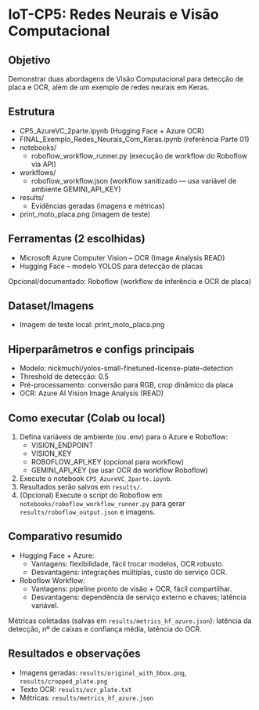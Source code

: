 # IoT-CP5: Redes Neurais e Visão Computacional

## Objetivo
Demonstrar duas abordagens de Visão Computacional para detecção de placa e OCR, além de um exemplo de redes neurais em Keras.

## Estrutura
- CP5_AzureVC_2parte.ipynb (Hugging Face + Azure OCR)
- FINAL_Exemplo_Redes_Neurais_Com_Keras.ipynb (referência Parte 01)
- notebooks/
  - roboflow_workflow_runner.py (execução de workflow do Roboflow via API)
- workflows/
  - roboflow_workflow.json (workflow sanitizado — usa variável de ambiente GEMINI_API_KEY)
- results/
  - Evidências geradas (imagens e métricas)
- print_moto_placa.png (imagem de teste)

## Ferramentas (2 escolhidas)
- Microsoft Azure Computer Vision – OCR (Image Analysis READ)
- Hugging Face – modelo YOLOS para detecção de placas

Opcional/documentado: Roboflow (workflow de inferência e OCR de placa)

## Dataset/Imagens
- Imagem de teste local: print_moto_placa.png

## Hiperparâmetros e configs principais
- Modelo: nickmuchi/yolos-small-finetuned-license-plate-detection
- Threshold de detecção: 0.5
- Pré-processamento: conversão para RGB, crop dinâmico da placa
- OCR: Azure AI Vision Image Analysis (READ)

## Como executar (Colab ou local)
1. Defina variáveis de ambiente (ou .env) para o Azure e Roboflow:
   - VISION_ENDPOINT
   - VISION_KEY
   - ROBOFLOW_API_KEY (opcional para workflow)
   - GEMINI_API_KEY (se usar OCR do workflow Roboflow)
2. Execute o notebook `CP5_AzureVC_2parte.ipynb`.
3. Resultados serão salvos em `results/`.
4. (Opcional) Execute o script do Roboflow em `notebooks/roboflow_workflow_runner.py` para gerar `results/roboflow_output.json` e imagens.

## Comparativo resumido
- Hugging Face + Azure:
  - Vantagens: flexibilidade, fácil trocar modelos, OCR robusto.
  - Desvantagens: integrações múltiplas, custo do serviço OCR.
- Roboflow Workflow:
  - Vantagens: pipeline pronto de visão + OCR, fácil compartilhar.
  - Desvantagens: dependência de serviço externo e chaves; latência variável.

Métricas coletadas (salvas em `results/metrics_hf_azure.json`): latência da detecção, nº de caixas e confiança média, latência do OCR.

## Resultados e observações
- Imagens geradas: `results/original_with_bbox.png`, `results/cropped_plate.png`
- Texto OCR: `results/ocr_plate.txt`
- Métricas: `results/metrics_hf_azure.json`

